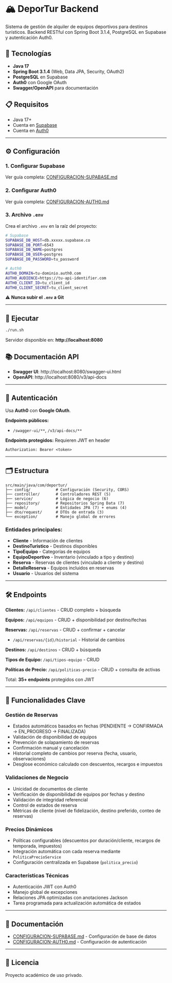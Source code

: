 # 🏔️ DeporTur Backend

Sistema de gestión de alquiler de equipos deportivos para destinos turísticos. Backend RESTful con Spring Boot 3.1.4, PostgreSQL en Supabase y autenticación Auth0.

## 🚀 Tecnologías

- **Java 17**
- **Spring Boot 3.1.4** (Web, Data JPA, Security, OAuth2)
- **PostgreSQL** en Supabase
- **Auth0** con Google OAuth
- **Swagger/OpenAPI** para documentación

## 📋 Requisitos

- Java 17+
- Cuenta en [Supabase](https://supabase.com)
- Cuenta en [Auth0](https://auth0.com)

---

## ⚙️ Configuración

### 1. Configurar Supabase

Ver guía completa: [CONFIGURACION-SUPABASE.md](CONFIGURACION-SUPABASE.md)

### 2. Configurar Auth0

Ver guía completa: [CONFIGURACION-AUTH0.md](CONFIGURACION-AUTH0.md)

### 3. Archivo `.env`

Crea el archivo `.env` en la raíz del proyecto:

```bash
# Supabase
SUPABASE_DB_HOST=db.xxxxx.supabase.co
SUPABASE_DB_PORT=6543
SUPABASE_DB_NAME=postgres
SUPABASE_DB_USER=postgres
SUPABASE_DB_PASSWORD=tu_password

# Auth0
AUTH0_DOMAIN=tu-dominio.auth0.com
AUTH0_AUDIENCE=https://tu-api-identifier.com
AUTH0_CLIENT_ID=tu_client_id
AUTH0_CLIENT_SECRET=tu_client_secret
```

⚠️ **Nunca subir el `.env` a Git**

---

## 🏃 Ejecutar

```bash
./run.sh
```

Servidor disponible en: **http://localhost:8080**

## 📚 Documentación API

- **Swagger UI**: http://localhost:8080/swagger-ui.html
- **OpenAPI**: http://localhost:8080/v3/api-docs

---

## 🔐 Autenticación

Usa **Auth0** con **Google OAuth**.

**Endpoints públicos:**
- `/swagger-ui/**`, `/v3/api-docs/**`

**Endpoints protegidos:** Requieren JWT en header
```
Authorization: Bearer <token>
```

---

## 🗂️ Estructura

```
src/main/java/com/deportur/
├── config/           # Configuración (Security, CORS)
├── controller/       # Controladores REST (5)
├── service/          # Lógica de negocio (6)
├── repository/       # Repositorios Spring Data (7)
├── model/            # Entidades JPA (7) + enums (4)
├── dto/request/      # DTOs de entrada (3)
└── exception/        # Manejo global de errores
```

### Entidades principales:
- **Cliente** - Información de clientes
- **DestinoTuristico** - Destinos disponibles
- **TipoEquipo** - Categorías de equipos
- **EquipoDeportivo** - Inventario (vinculado a tipo y destino)
- **Reserva** - Reservas de clientes (vinculado a cliente y destino)
- **DetalleReserva** - Equipos incluidos en reservas
- **Usuario** - Usuarios del sistema

---

## 🛠️ Endpoints

**Clientes:** `/api/clientes` - CRUD completo + búsqueda

**Equipos:** `/api/equipos` - CRUD + disponibilidad por destino/fechas

**Reservas:** `/api/reservas` - CRUD + confirmar + cancelar
  - `/api/reservas/{id}/historial` - Historial de cambios

**Destinos:** `/api/destinos` - CRUD + búsqueda

**Tipos de Equipo:** `/api/tipos-equipo` - CRUD

**Políticas de Precio:** `/api/politicas-precio` - CRUD + consulta de activas

Total: **35+ endpoints** protegidos con JWT

---

## 🎯 Funcionalidades Clave

### Gestión de Reservas
- Estados automáticos basados en fechas (PENDIENTE → CONFIRMADA → EN_PROGRESO → FINALIZADA)
- Validación de disponibilidad de equipos
- Prevención de solapamiento de reservas
- Confirmación manual y cancelación
- Historial completo de cambios por reserva (fecha, usuario, observaciones)
- Desglose económico calculado con descuentos, recargos e impuestos

### Validaciones de Negocio
- Unicidad de documentos de cliente
- Verificación de disponibilidad de equipos por fechas y destino
- Validación de integridad referencial
- Control de estados de reserva
- Métricas de cliente (nivel de fidelización, destino preferido, conteo de reservas)

### Precios Dinámicos
- Políticas configurables (descuentos por duración/cliente, recargos de temporada, impuestos)
- Integración automática con cada reserva mediante `PoliticaPrecioService`
- Configuración centralizada en Supabase (`politica_precio`)

### Características Técnicas
- Autenticación JWT con Auth0
- Manejo global de excepciones
- Relaciones JPA optimizadas con anotaciones Jackson
- Tarea programada para actualización automática de estados

---

## 📖 Documentación

- [CONFIGURACION-SUPABASE.md](CONFIGURACION-SUPABASE.md) - Configuración de base de datos
- [CONFIGURACION-AUTH0.md](CONFIGURACION-AUTH0.md) - Configuración de autenticación

---

## 📄 Licencia

Proyecto académico de uso privado.
